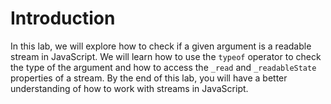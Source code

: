 # Introduction

In this lab, we will explore how to check if a given argument is a readable stream in JavaScript. We will learn how to use the `typeof` operator to check the type of the argument and how to access the `_read` and `_readableState` properties of a stream. By the end of this lab, you will have a better understanding of how to work with streams in JavaScript.

